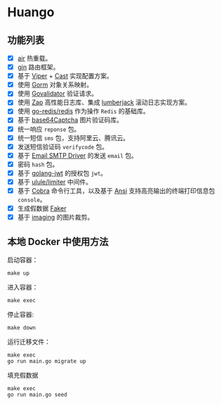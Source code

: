 # Huango

## 功能列表

- [x] [air](https://github.com/cosmtrek/air) 热重载。
- [x] [gin](https://gin-gonic.com/) 路由框架。
- [x] 基于 [Viper](https://github.com/spf13/viper) + [Cast](https://github.com/spf13/cast) 实现配置方案。
- [x] 使用 [Gorm](https://gorm.io/) 对象关系映射。
- [x] 使用 [Govalidator](https://github.com/thedevsaddam/govalidator) 验证请求。
- [x] 使用 [Zap](https://github.com/uber-go/zap) 高性能日志库、集成 [lumberjack](https://github.com/natefinch/lumberjack) 滚动日志实现方案。
- [x] 使用 [go-redis/redis](https://github.com/go-redis/redis) 作为操作 `Redis` 的基础库。
- [x] 基于 [base64Captcha](https://github.com/mojocn/base64Captcha) 图片验证码库。
- [x] 统一响应 `reponse` 包。
- [x] 统一短信 `sms` 包，支持阿里云、腾讯云。
- [x] 发送短信验证码 `verifycode` 包。
- [x] 基于 [Email SMTP Driver](https://github.com/jordan-wright/email) 的发送 `email` 包。
- [x] 密码 `hash` 包。
- [x] 基于 [golang-jwt](https://github.com/golang-jwt/jwt) 的授权包 `jwt`。
- [x] 基于 [ulule/limiter](https://github.com/ulule/limiter) 中间件。
- [x] 基于 [Cobra](https://github.com/spf13/cobra) 命令行工具，以及基于 [Ansi](https://github.com/mgutz/ansi) 支持高亮输出的终端打印信息包 `console`。
- [x] 生成假数据 [Faker](https://github.com/bxcodec/faker)
- [x] 基于 [imaging](https://github.com/disintegration/imaging) 的图片裁剪。

## 本地 Docker 中使用方法

启动容器：

```
make up
```

进入容器：

```
make exec
```

停止容器:

```
make down
```

运行迁移文件：

```
make exec
go run main.go migrate up
```

填充假数据

```
make exec
go run main.go seed
```
